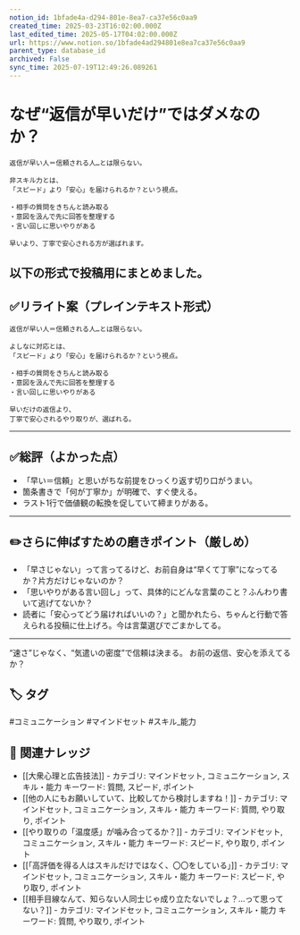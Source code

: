 ```yaml
---
notion_id: 1bfade4a-d294-801e-8ea7-ca37e56c0aa9
created_time: 2025-03-23T16:02:00.000Z
last_edited_time: 2025-05-17T04:02:00.000Z
url: https://www.notion.so/1bfade4ad294801e8ea7ca37e56c0aa9
parent_type: database_id
archived: False
sync_time: 2025-07-19T12:49:26.089261
---
```


# なぜ“返信が早いだけ”ではダメなのか？

```plain text
返信が早い人＝信頼される人…とは限らない。

非スキル力とは、
「スピード」より「安心」を届けられるか？という視点。

・相手の質問をきちんと読み取る
・意図を汲んで先に回答を整理する
・言い回しに思いやりがある

早いより、丁寧で安心される方が選ばれます。
```
以下の形式で投稿用にまとめました。
---
## ✅リライト案（プレインテキスト形式）
```plain text
返信が早い人＝信頼される人…とは限らない。

よしなに対応とは、
「スピード」より「安心」を届けられるか？という視点。

・相手の質問をきちんと読み取る
・意図を汲んで先に回答を整理する
・言い回しに思いやりがある

早いだけの返信より、
丁寧で安心されるやり取りが、選ばれる。

```
---
## ✅総評（よかった点）
- 「早い＝信頼」と思いがちな前提をひっくり返す切り口がうまい。
- 箇条書きで「何が丁寧か」が明確で、すぐ使える。
- ラスト1行で価値観の転換を促していて締まりがある。
---
## ✏️さらに伸ばすための磨きポイント（厳しめ）
- 「早さじゃない」って言ってるけど、お前自身は“早くて丁寧”になってるか？片方だけじゃないのか？
- 「思いやりがある言い回し」って、具体的にどんな言葉のこと？ふんわり書いて逃げてないか？
- 読者に「安心ってどう届ければいいの？」と聞かれたら、ちゃんと行動で答えられる投稿に仕上げろ。今は言葉選びでごまかしてる。
---
“速さ”じゃなく、“気遣いの密度”で信頼は決まる。
お前の返信、安心を添えてるか？

## 🏷️ タグ
#コミュニケーション #マインドセット #スキル_能力

## 🔗 関連ナレッジ
- [[大衆心理と広告技法]] - カテゴリ: マインドセット, コミュニケーション, スキル・能力 キーワード: 質問, スピード, ポイント
- [[他の人にもお願いしていて、比較してから検討しますね！]] - カテゴリ: マインドセット, コミュニケーション, スキル・能力 キーワード: 質問, やり取り, ポイント
- [[やり取りの「温度感」が噛み合ってるか？]] - カテゴリ: マインドセット, コミュニケーション, スキル・能力 キーワード: スピード, やり取り, ポイント
- [[「高評価を得る人はスキルだけではなく、〇〇をしている」]] - カテゴリ: マインドセット, コミュニケーション, スキル・能力 キーワード: スピード, やり取り, ポイント
- [[相手目線なんて、知らない人同士じゃ成り立たないでしょ？…って思ってない？]] - カテゴリ: マインドセット, コミュニケーション, スキル・能力 キーワード: 質問, やり取り, ポイント

